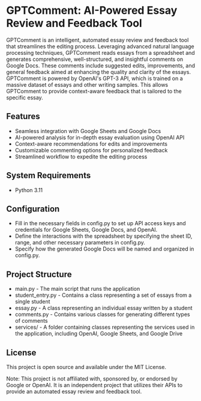 # GPTComment: AI-Powered Essay Review and Feedback Tool

GPTComment is an intelligent, automated essay review and feedback tool that streamlines the editing process. Leveraging advanced natural language processing techniques, GPTComment reads essays from a spreadsheet and generates comprehensive, well-structured, and insightful comments on Google Docs. These comments include suggested edits, improvements, and general feedback aimed at enhancing the quality and clarity of the essays. GPTComment is powered by OpenAI's GPT-3 API, which is trained on a massive dataset of essays and other writing samples. This allows GPTComment to provide context-aware feedback that is tailored to the specific essay.

## Features
 - Seamless integration with Google Sheets and Google Docs
 - AI-powered analysis for in-depth essay evaluation using OpenAI API
 - Context-aware recommendations for edits and improvements
 - Customizable commenting options for personalized feedback
 - Streamlined workflow to expedite the editing process

## System Requirements
 - Python 3.11

## Configuration
 - Fill in the necessary fields in config.py to set up API access keys and credentials for Google Sheets, Google Docs, and OpenAI.
- Define the interactions with the spreadsheet by specifying the sheet ID, range, and other necessary parameters in config.py.
- Specify how the generated Google Docs will be named and organized in config.py.

## Project Structure
 - main.py - The main script that runs the application
 - student_entry.py - Contains a class representing a set of essays from a single student
 - essay.py - A class representing an individual essay written by a student
 - comments.py - Contains various classes for generating different types of comments
 - services/ - A folder containing classes representing the services used in the application, including OpenAI, Google Sheets, and Google Drive

## License
This project is open source and available under the MIT License.

Note: This project is not affiliated with, sponsored by, or endorsed by Google or OpenAI. It is an independent project that utilizes their APIs to provide an automated essay review and feedback tool.